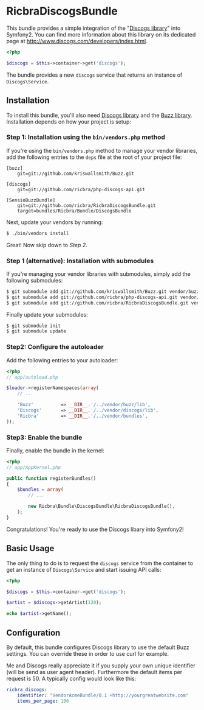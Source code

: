 RicbraDiscogsBundle
===================

This bundle provides a simple integration of the "[Discogs
library](/ricbra/php-discogs-api)" into Symfony2. You can find more
information about this library on its dedicated page at
http://www.discogs.com/developers/index.html.

``` php
<?php

$discogs = $this->container->get('discogs');
````

The bundle provides a new `discogs` service that returns an instance of
`Discogs\Service`.

## Installation

To install this bundle, you'll also need [Discogs library](/ricbra/php-discogs-api)
and the [Buzz library](/kriswallsmith/Buzz). Installation depends on how your project is setup:

### Step 1: Installation using the `bin/vendors.php` method

If you're using the `bin/vendors.php` method to manage your vendor libraries,
add the following entries to the `deps` file at the root of your project file:

```
[buzz]
    git=git://github.com/kriswallsmith/Buzz.git

[discogs]
    git=git://github.com/ricbra/php-discogs-api.git

[SensioBuzzBundle]
    git=git://github.com/ricbra/RicbraDiscogsBundle.git
    target=bundles/Ricbra/Bundle/DiscogsBundle
```

Next, update your vendors by running:

``` bash
$ ./bin/vendors install
```

Great! Now skip down to *Step 2*.

### Step 1 (alternative): Installation with submodules

If you're managing your vendor libraries with submodules, simply add the
following submodules:

``` bash
$ git submodule add git://github.com/kriswallsmith/Buzz.git vendor/buzz
$ git submodule add git://github.com/ricbra/php-discogs-api.git vendor/discogs
$ git submodule add git://github.com/ricbra/RicbraDiscogsBundle.git vendor/bundles/Ricbra/Bundle/DiscogsBundle
```

Finally update your submodules:

``` bash
$ git submodule init
$ git submodule update
```

### Step2: Configure the autoloader

Add the following entries to your autoloader:

``` php
<?php
// app/autoload.php

$loader->registerNamespaces(array(
    // ...

    'Buzz'          => __DIR__.'/../vendor/buzz/lib',
    'Discogs'       => __DIR__.'/../vendor/discogs/lib',
    'Ricbra'        => __DIR__.'/../vendor/bundles',
));
```

### Step3: Enable the bundle

Finally, enable the bundle in the kernel:

``` php
<?php
// app/AppKernel.php

public function registerBundles()
{
    $bundles = array(
        // ...

        new Ricbra\Bundle\DiscogsBundle\RicbraDiscogsBundle(),
    );
}
```

Congratulations! You're ready to use the Discogs libary into Symfony2!

## Basic Usage

The only thing to do is to request the `discogs` service from the container to get
an instance of `Discogs\Service` and start issuing API calls:

``` php
<?php

$discogs = $this->container->get('discogs');

$artist = $discogs->getArtist(120);

echo $artist->getName();
```

## Configuration

By default, this bundle configures Discogs library to use the default Buzz settings. You can override these in order to
use curl for example.

Me and Discogs really appreciate it if you supply your own unique identifier (will be send as user agent header).
Furthermore the default items per request is 50. A typically config would look like this:

``` yaml
ricbra_discogs:
    identifier: "VendorAcmeBundle/0.1 +http://yourgreatwebsite.com"
    items_per_page: 100
```
